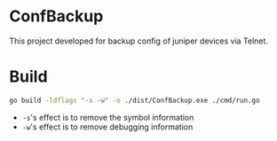 # ConfBackup
This project developed for backup config of juniper devices via Telnet.

# Build

```bash
go build -ldflags "-s -w" -o ./dist/ConfBackup.exe ./cmd/run.go
```
- `-s`'s effect is to remove the symbol information
- `-w`'s effect is to remove debugging information